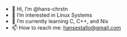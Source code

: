 - 👋 Hi, I’m @hans-chrstn
- 👀 I’m interested in Linux Systems
- 🌱 I’m currently learning C, C++, and Nix
- 📫 How to reach me: hansestallo@gmail.com

<!---
hans-chrstn/hans-chrstn is a ✨ special ✨ repository because its `README.md` (this file) appears on your GitHub profile.
You can click the Preview link to take a look at your changes.
--->

